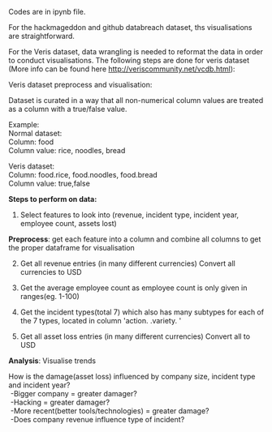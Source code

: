 Codes are in ipynb file.

For the hackmageddon and github databreach dataset, ths visualisations are straightforward.

For the Veris dataset, data wrangling is needed to reformat the data in order to conduct visualisations. 
The following steps are done for veris dataset (More info can be found here http://veriscommunity.net/vcdb.html):

Veris dataset preprocess and visualisation:

Dataset is curated in a way that all non-numerical column values are treated as a column with a true/false value.

Example:\
Normal dataset:\
Column: food\
Column value: rice, noodles, bread

Veris dataset:\
Column: food.rice, food.noodles, food.bread\
Column value: true,false


**Steps to perform on data:**
  1) Select features to look into (revenue, incident type, incident year, employee count, assets lost) 

  **Preprocess**: get each feature into a column and combine all columns to get the proper dataframe for visualisation

  2) Get all revenue entries (in many different currencies)
     Convert all currencies to USD

  3) Get the average employee count as employee count is only given in ranges(eg. 1-100)

  4) Get the incident types(total 7) which also has many subtypes for each of the 7 types, 
     located in column 'action. <incident type> .variety. <incident subtype>'

  4) Get all asset loss entries (in many different currencies)
     Convert all to USD
  



**Analysis**: Visualise trends

How is the damage(asset loss) influenced by company size, incident type and incident year?\
&nbsp;-Bigger company = greater damager?\
&nbsp;-Hacking = greater damager?\
&nbsp;-More recent(better tools/technologies) = greater damage?\
&nbsp;-Does company revenue influence type of incident?
